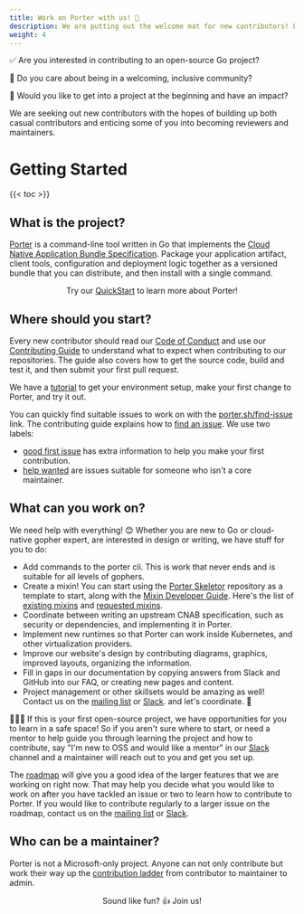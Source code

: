 ```yaml
---
title: Work on Porter with us! 💖
description: We are putting out the welcome mat for new contributors! Learn how to get started as a contributor and work your way up to a maintainer.
weight: 4
---
```


✅ Are you interested in contributing to an open-source Go project?

🌈 Do you care about being in a welcoming, inclusive community?

🚀 Would you like to get into a project at the beginning and have an impact?

We are seeking out new contributors with the hopes of building up both
casual contributors and enticing some of you into becoming reviewers and
maintainers.

# Getting Started

{{< toc >}}

## What is the project?

[Porter] is a command-line tool written in Go that implements the [Cloud
Native Application Bundle Specification](https://deislabs.io/cnab). Package your
application artifact, client tools, configuration and deployment logic together
as a versioned bundle that you can distribute, and then install with a single
command.

<p align=center>Try our <a href="/quickstart/">QuickStart</a> to learn more about Porter!</p>

[Porter]: /

## Where should you start?

Every new contributor should read our [Code of Conduct][conduct] and use our
[Contributing Guide][contributing] to understand what to expect when
contributing to our repositories. The guide also covers how to get the source
code, build and test it, and then submit your first pull request.

We have a [tutorial] to get your environment setup, make your first change
to Porter, and try it out.

You can quickly find suitable issues to work on with the [porter.sh/find-issue] link.
The contributing guide explains how to [find an issue].
We use two labels:

- [good first issue] has extra information to help you make your first contribution.
- [help wanted] are issues suitable for someone who isn't a core maintainer.

[porter.sh/find-issue]: /find-issue/
[conduct]: /src/CODE_OF_CONDUCT.md
[contributing]: /docs/contribute/guide/
[find an issue]: /docs/contribute/guide/#find-an-issue
[good first issue]: /board/good+first+issue
[help wanted]: /board/help+wanted
[tutorial]: /docs/contribute/tutorial/

## What can you work on?

We need help with everything! 😊 Whether you are new to Go or cloud-native
gopher expert, are interested in design or writing, we have stuff for you to
do:

- Add commands to the porter cli. This is work that never ends and is suitable
  for all levels of gophers.
- Create a mixin! You can start using the [Porter Skeletor][skeletor] repository
  as a template to start, along with the [Mixin Developer Guide][mixin-dev-guide].
  Here's the list of [existing mixins] and [requested mixins].
- Coordinate between writing an upstream CNAB specification, such as security or
  dependencies, and implementing it in Porter.
- Implement new runtimes so that Porter can work inside Kubernetes, and other
  virtualization providers.
- Improve our website's design by contributing diagrams, graphics, improved layouts,
  organizing the information.
- Fill in gaps in our documentation by copying answers from Slack and GitHub into
  our FAQ, or creating new pages and content.
- Project management or other skillsets would be amazing as well! Contact
  us on the [mailing list] or [Slack]. and let's coordinate. 🙌

🙋🏻‍♀️ If this is your first open-source project, we have opportunities for you to
learn in a safe space! So if you aren't sure where to start, or need a mentor
to help guide you through learning the project and how to contribute, say
"I'm new to OSS and would like a mentor" in our [Slack] channel and a maintainer
will reach out to you and get you set up.

The [roadmap] will give you a good idea of the larger features that we
are working on right now. That may help you decide what you would like to work
on after you have tackled an issue or two to learn how to contribute to Porter.
If you would like to contribute regularly to a larger issue on the roadmap,
contact us on the [mailing list] or [Slack].

[skeletor]: https://github.com/getporter/skeletor
[mixin-dev-guide]: /mixin-dev-guide/
[roadmap]: /roadmap
[existing mixins]: https://github.com/getporter/packages/blob/main/mixins/index.json
[requested mixins]: https://github.com/getporter/porter/issues?q=is%3Aissue+is%3Aopen+label%3A%22mixin+idea%22
[mailing list]: https://groups.io/g/porter

## Who can be a maintainer?

Porter is not a Microsoft-only project. Anyone can not only contribute but
work their way up the [contribution ladder] from contributor to
maintainer to admin.

<p align="center">Sound like fun? 👍 Join us!</p>

[contribution ladder]: /src/CONTRIBUTION_LADDER.md
[Slack]: /community/#slack
